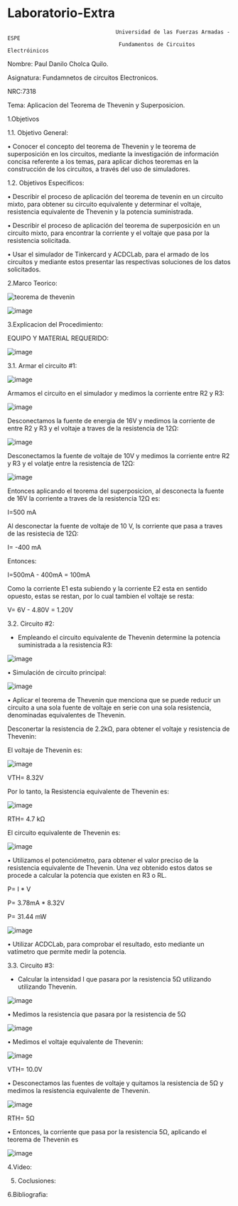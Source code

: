 # Laboratorio-Extra

                                      Universidad de las Fuerzas Armadas - ESPE
                                       Fundamentos de Circuitos Electróinicos

Nombre: Paul Danilo Cholca Quilo.

Asignatura: Fundamnetos de circuitos Electronicos.

NRC:7318

Tema: Aplicacion del Teorema de Thevenin y Superposicion.

1.Objetivos

1.1. Objetivo General:

•	Conocer el concepto del teorema de Thevenin y le teorema de superposición en los circuitos, mediante la investigación de información concisa referente a los temas, para aplicar dichos teoremas en la construcción de los circuitos, a través del uso de simuladores.

1.2. Objetivos Especificos:

•	Describir el proceso de aplicación del teorema de tevenin en un circuito mixto, para obtener su circuito equivalente y determinar el voltaje, resistencia equivalente de Thevenin y la potencia suministrada.

•	Describir el proceso de aplicación del teorema de superposición en un circuito mixto, para encontrar la corriente y el voltaje que pasa por la resistencia solicitada.

•	Usar el simulador de Tinkercard y ACDCLab, para el armado de los circuitos y mediante estos presentar las respectivas soluciones de los datos solicitados.

2.Marco Teorico:

![teorema de thevenin](https://user-images.githubusercontent.com/105687375/184732945-ff17565b-bb93-4344-9a7d-5aebcc0c8218.jpg)

![image](https://user-images.githubusercontent.com/105687375/184733246-c4811eab-d420-43f8-811d-b32a0020d7de.png)

3.Explicacion del Procedimiento:
  
EQUIPO Y MATERIAL REQUERIDO:

![image](https://user-images.githubusercontent.com/105687375/184736243-234497b8-02f7-4af5-8d3a-b0e0767b3feb.png)

3.1. Armar el circuito #1:

![image](https://user-images.githubusercontent.com/105687375/184739366-6126de8c-5fae-4326-8ba6-4831f4085564.png)

Armamos el circuito en el simulador y medimos la corriente entre R2 y R3:

![image](https://user-images.githubusercontent.com/105687375/184780997-4991d01b-1c32-4922-a33f-4ec0147fe3f6.png)

Desconectamos la fuente de energia de 16V y medimos la corriente de entre R2 y R3 y el voltaje a traves de la resistencia de 12Ω:

![image](https://user-images.githubusercontent.com/105687375/184783400-7b9ecfff-6dcd-40c9-a5f1-fdc9722f61b6.png)

Desconectamos la fuente de voltaje de 10V y medimos la corriente entre R2 y R3 y el volatje entre la resistencia de 12Ω:

![image](https://user-images.githubusercontent.com/105687375/184783605-6de70fef-15bf-48c4-92b2-2eb572a27bd9.png)

Entonces aplicando el teorema del superposicion, al desconecta la fuente de 16V la corriente  a traves de la resistencia 12Ω es:

I=500 mA

Al desconectar la fuente de voltaje de 10 V, ls corriente que pasa a traves de las resistecia de 12Ω:

I= -400 mA

Entonces:

I=500mA - 400mA = 100mA

Como la corriente E1 esta subiendo  y la corriente E2 esta en sentido opuesto, estas se restan, por lo cual tambien el voltaje se resta:

V= 6V -  4.80V = 1.20V

3.2. Circuito #2:

- Empleando el circuito equivalente de Thevenin determine la potencia suministrada a la resistencia R3:

![image](https://user-images.githubusercontent.com/105687375/184784492-c1f2d63f-047a-4de1-bb3d-f63fbcac5f9b.png)

•	Simulación de circuito principal:

![image](https://user-images.githubusercontent.com/105687375/184785085-0f9b5170-7f86-465e-9624-e0deb0efe67d.png)

•	Aplicar el teorema de Thevenin que menciona que se puede reducir un circuito a una sola fuente de voltaje en serie con una sola resistencia, denominadas equivalentes de Thevenin.

Desconertar la resistencia  de 2.2kΩ, para obtener el voltaje y resistencia de Thevenin:

El voltaje de Thevenin es:

![image](https://user-images.githubusercontent.com/105687375/184787139-1547febb-1471-48e9-94fe-b192f7172f72.png)

VTH=  8.32V

Por lo tanto, la Resistencia equivalente de Thevenin es:

![image](https://user-images.githubusercontent.com/105687375/184787506-dddf2efd-7fd2-498d-a41b-06ddbd1793e2.png)

RTH= 4.7 kΩ

El circuito equivalente de Thevenin es:

![image](https://user-images.githubusercontent.com/105687375/184788856-389b20a3-95a0-4c31-b03c-914c4b67de33.png)

•	Utilizamos el potenciómetro, para obtener el valor preciso de la resistencia equivalente de Thevenin. Una vez obtenido estos datos se procede a calcular la potencia que existen en R3 o RL.

P= I * V

P= 3.78mA *  8.32V

P= 31.44 mW

![image](https://user-images.githubusercontent.com/105687375/184791263-0d4e23b7-232b-42f5-b2dd-883637e45ee2.png)

•	Utilizar ACDCLab, para comprobar el resultado, esto mediante un vatímetro que permite medir la potencia.

3.3. Circuito #3:

- Calcular  la intensidad I que pasara por la resistencia 5Ω utilizando utilizando Thevenin.

![image](https://user-images.githubusercontent.com/105687375/184791676-293eb968-83d2-4a4b-9d9e-b823146ce45f.png)

•	Medimos la resistencia que pasara por la resistencia de 5Ω

![image](https://user-images.githubusercontent.com/105687375/184793242-b37de0b6-4349-47dc-b09d-573f862f8114.png)

•	Medimos el voltaje equivalente de Thevenin:

![image](https://user-images.githubusercontent.com/105687375/184793789-c1b775b3-b053-403b-9416-ef1ef089e0e0.png)

VTH= 10.0V

•	Desconectamos las fuentes de voltaje y quitamos la resistencia de 5Ω y medimos la resistencia equivalente de Thevenin.

![image](https://user-images.githubusercontent.com/105687375/184794310-3212952d-6f62-48d8-b3f5-4946de3aca4e.png)

RTH=  5Ω 

•	Entonces, la corriente que pasa por la resistencia 5Ω, aplicando el teorema de Thevenin es

![image](https://user-images.githubusercontent.com/105687375/184795506-1b66e06a-b49b-45ca-b489-7a57839f8628.png)

4.Video:

5. Coclusiones:

6.Bibliografia:





